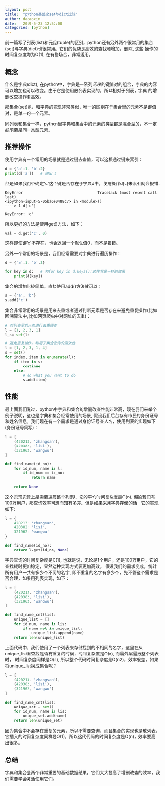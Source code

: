 ```yaml
---
layout: post
title:  "python基础之set与dict比较"
author: dacaoxin
date:   2019-5-23 12:57:00
categories: [python]
---
```


前一篇写了列表(list)和元组(tuple)的区别，python还有另外两个很常用的集合(set)与字典(dict)也很常用。它们的优势是高效的查找和增加，删除, 这些
操作的时间复杂度均为O(1), 在有些场合，非常适用。

## 概念

什么是字典(dict), 在python中，字典是一系列*无序*的键值对的组合，字典的内容可以增加也可以改变。由于它是使用散列表实现的，所以相对于列表，字典
的增删改查操作更高效。

那集合(set)呢，和字典的实现非常类似，唯一的区别在于集合里的元素不是键值对，是单一的一个元素。

同列表和集合一样，python里字典和集合中的元素的类型都是混合型的，不一定必须要是同一类型元素。

## 推荐操作

使用字典有一个常用的场景就是通过键去查值，可以这样通过键来索引：

```python
d = {'a':1, 'b':2}
print(d['a'])   # 输出 1
```
但是如果我们不确定'c'这个键是否存在于字典d中，使用操作d[`c`]来索引就会报错:

```plain
KeyError                                  Traceback (most recent call last)
<ipython-input-5-05ba6e0488c7> in <module>()
----> 1 d['c']

KeyError: 'c'
```

所以更好的方法是使用get()方法，如下：

```python
val = d.get('c', 0)
```
这样即使键'c'不存在，也会返回一个默认值0，而不是报错。

另外一个常用的场景是，我们经常需要对字典进行遍历操作：

```python
d = {'a':1, 'b':2}

for key in d:   # 和for key in d.keys():这样写是一样的效果
    print(d[key])
```

集合的增加比较简单，直接使用add()方法就可以：
```python
s = {'a', 'b'}
s.add('c')
```

集合非常常用的场景是用来去重或者通过判断元素是否存在来避免重复操作(比如回溯算法中, 比如网页爬虫中对网址的去重)：

```python
# 对列表里的元素进行去重操作
l = [1, 2, 3, 1]
l_s= set(l)
```

```python
# 避免重复操作，利用了集合查询的高效性
l = [1, 2, 3, 1, 4]
s = set()
for index, item in enumerate(l):
    if item in s:
        continue
    else:
        # do what you want to do
        s.add(item)
```

## 性能

最上面我们说过，python中字典和集合的增删改查性能非常高，现在我们来举个例子说明，这也是字典和集合经常使用的场景, 假设我们后台存有市民的身份证号
和姓名信息，我们现在有一个需求是通过身份证号查人名，使用列表的实现如下(身份证号简写)：

```python
l = [
    (420213, 'zhangsan'),
    (420382, 'lisi'),
    (321962, 'wangwu')
]

def find_name(id_no):
    for id_num, name in l:
        if id_num == id_no:
            return name
        
    return None
```
这个实现实际上是需要遍历整个列表l，它的平均时间复杂度是O(n), 假设我们有100万用户，那查询效率可想而知有多差。但是如果采用字典存储的话，它的实现
如下:

```python
l = {
    420213: 'zhangsan',
    420382: 'lisi',
    321962: 'wangwu'
}

def find_name(id_no):
    return l.get(id_no, None)
```

字典查询的时间复杂度是O(1), 也就是说，无论是1个用户，还是100万用户，它的查找耗时更加稳定，显然这种实现方式要更加高效。
假设我们的需求变成，统计所有用户一共有多少个不同的名字, 即不重复的名字有多少个，先不管这个需求是否合理，如果用列表实现，如下：

```python
l = [
    (420213, 'zhangsan'),
    (420382, 'lisi'),
    (321962, 'wangwu')
]

def find_name_cnt(lis):
    unique_list = []
    for id_num, name in lis:
        if name not in unique_list:
            unique_list.append(name)
    return len(unique_list)
```
上面代码中，我们使用了一个列表来存储找到的不相同的名字，这里在从unique_list里查找是否有重复的时候，时间复杂度是O(n), 而最外层遍历整个列表时，
时间复杂度同样是O(n), 所以整个代码时间复杂度是O(n2)，效率很差，如果将unique_list换成集合呢？

```python
l = [
    (420213, 'zhangsan'),
    (420382, 'lisi'),
    (321962, 'wangwu')
]

def find_name_cnt(lis):
    unique_set = set()
    for id_num, name in lis:
        unique_set.add(name)            
    return len(unique_set)
```
因为集合中不会存在重复的元素，所以不需要查询，而且集合的实现也是散列表，它插入的时间复杂度同样是O(1)，所以这代代码的时间复杂度是O(n)，效率要高
出很多。

## 总结

字典和集合是两个非常重要的基础数据结果，它们大大提高了增删改查的效率，我们需要学会灵活使用它们。